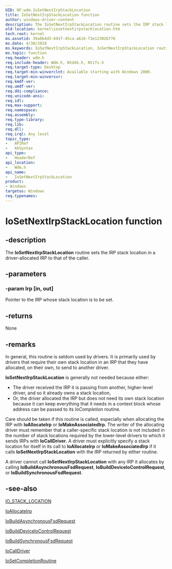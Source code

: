 ```yaml
---
UID: NF:wdm.IoSetNextIrpStackLocation
title: IoSetNextIrpStackLocation function
author: windows-driver-content
description: The IoSetNextIrpStackLocation routine sets the IRP stack location in a driver-allocated IRP to that of the caller.
old-location: kernel\iosetnextirpstacklocation.htm
tech.root: kernel
ms.assetid: 39a0b4d3-691f-45ca-a616-f3e123026776
ms.date: 4/30/2018
ms.keywords: IoSetNextIrpStackLocation, IoSetNextIrpStackLocation routine [Kernel-Mode Driver Architecture], k104_34f06977-f176-4590-9d5a-adffebbdd9b9.xml, kernel.iosetnextirpstacklocation, wdm/IoSetNextIrpStackLocation
ms.topic: function
req.header: wdm.h
req.include-header: Wdm.h, Ntddk.h, Ntifs.h
req.target-type: Desktop
req.target-min-winverclnt: Available starting with Windows 2000.
req.target-min-winversvr: 
req.kmdf-ver: 
req.umdf-ver: 
req.ddi-compliance: 
req.unicode-ansi: 
req.idl: 
req.max-support: 
req.namespace: 
req.assembly: 
req.type-library: 
req.lib: 
req.dll: 
req.irql: Any level
topic_type:
-	APIRef
-	kbSyntax
api_type:
-	HeaderDef
api_location:
-	Wdm.h
api_name:
-	IoSetNextIrpStackLocation
product:
- Windows
targetos: Windows
req.typenames: 
---
```


# IoSetNextIrpStackLocation function


## -description


The <b>IoSetNextIrpStackLocation</b> routine sets the IRP stack location in a driver-allocated IRP to that of the caller.


## -parameters




### -param Irp [in, out]

Pointer to the IRP whose stack location is to be set. 


## -returns



None




## -remarks



In general, this routine is seldom used by drivers. It is primarily used by drivers that require their own stack location in an IRP that they have allocated, on their own, to send to another driver.

<b>IoSetNextIrpStackLocation</b> is generally not needed because either:

<ul>
<li>
The driver received the IRP it is passing from another, higher-level driver, and so it already owns a stack location,

</li>
<li>
Or, the driver allocated the IRP but does not need its own stack location because it can keep everything that it needs in a context block whose address can be passed to its <i>IoCompletion</i> routine.

</li>
</ul>
Care should be taken if this routine is called, especially when allocating the IRP with <b>IoAllocateIrp</b> or <b>IoMakeAssociatedIrp</b>. The writer of the allocating driver must remember that a caller-specific stack location is not included in the number of stack locations required by the lower-level drivers to which it sends IRPs with <b>IoCallDriver</b>. A driver must explicitly specify a stack location for itself in its call to <b>IoAllocateIrp</b> or <b>IoMakeAssociatedIrp</b> if it calls <b>IoSetNextIrpStackLocation</b> with the IRP returned by either routine.

A driver cannot call <b>IoSetNextIrpStackLocation</b> with any IRP it allocates by calling <b>IoBuildAsynchronousFsdRequest</b>, <b>IoBuildDeviceIoControlRequest</b>, or <b>IoBuildSynchronousFsdRequest</b>. 




## -see-also




<a href="https://msdn.microsoft.com/library/windows/hardware/ff550659">IO_STACK_LOCATION</a>



<a href="https://msdn.microsoft.com/library/windows/hardware/ff548257">IoAllocateIrp</a>



<a href="https://msdn.microsoft.com/library/windows/hardware/ff548310">IoBuildAsynchronousFsdRequest</a>



<a href="https://msdn.microsoft.com/library/windows/hardware/ff548318">IoBuildDeviceIoControlRequest</a>



<a href="https://msdn.microsoft.com/library/windows/hardware/ff548330">IoBuildSynchronousFsdRequest</a>



<a href="https://msdn.microsoft.com/library/windows/hardware/ff548336">IoCallDriver</a>



<a href="https://msdn.microsoft.com/library/windows/hardware/ff549679">IoSetCompletionRoutine</a>
 

 

